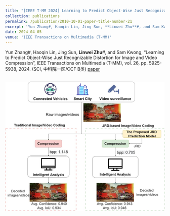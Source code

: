 ```yaml
---
title: "[IEEE T-MM 2024] Learning to Predict Object-Wise Just Recognizable Distortion for Image and Video Compression"
collection: publications
permalink: /publication/2010-10-01-paper-title-number-21
excerpt: 'Yun Zhang#, Haoqin Lin, Jing Sun, **Linwei Zhu**#, and Sam Kwong, “Learning to Predict Object-Wise Just Recognizable Distortion for Image and Video Compression”, IEEE Transactions on Multimedia (T-MM), vol. 26, pp. 5925-5938, 2024. (SCI, 中科院一区/CCF B类) [paper](https://ieeexplore.ieee.org/document/10349945)'
date: 2024-04-05
venue: 'IEEE Transactions on Multimedia (T-MM)'
---
```

Yun Zhang#, Haoqin Lin, Jing Sun, **Linwei Zhu**#, and Sam Kwong, “Learning to Predict Object-Wise Just Recognizable Distortion for Image and Video Compression”, IEEE Transactions on Multimedia (T-MM), vol. 26, pp. 5925-5938, 2024. (SCI, 中科院一区/CCF B类) [paper](https://ieeexplore.ieee.org/document/10349945)

<br/><img src='/images/lin.jpg'>
